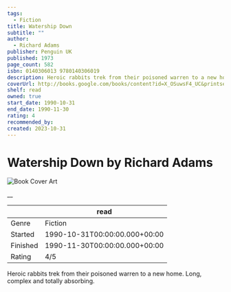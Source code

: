 ```yaml
---
tags:
  - Fiction
title: Watership Down
subtitle: ""
author:
  - Richard Adams
publisher: Penguin UK
published: 1973
page_count: 582
isbn: 0140306013 9780140306019
description: Heroic rabbits trek from their poisoned warren to a new home. Long, complex and totally absorbing.
coverUrl: http://books.google.com/books/content?id=X_OSuwsF4_UC&printsec=frontcover&img=1&zoom=1&source=gbs_api
shelf: read
owned: true
start_date: 1990-10-31
end_date: 1990-11-30
rating: 4
recommended_by: 
created: 2023-10-31
---
```


# Watership Down by Richard Adams

![Book Cover Art](http://books.google.com/books/content?id=X_OSuwsF4_UC&printsec=frontcover&img=1&zoom=1&source=gbs_api)

__

| &nbsp; | read | 
| --- | --- |
| Genre | Fiction |
| Started | 1990-10-31T00:00:00.000+00:00 |
| Finished | 1990-11-30T00:00:00.000+00:00 |
| Rating | 4/5 |

Heroic rabbits trek from their poisoned warren to a new home. Long, complex and totally absorbing.
